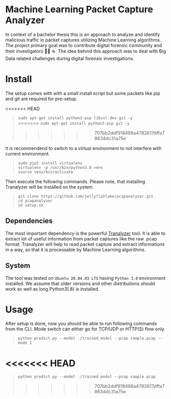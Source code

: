 # Machine Learning Packet Capture Analyzer
In context of a bachelor thesis this is an approach to analyze and identify malicious traffic in packet captures utilizing Machine Learning algorithms. 
The project primary goal was to contribute digital forensic community and their investigators 👨‍💻 :coffee:. The idea behind this approach was to deal with Big Data
related challenges during digital forensic investigations.

# Install

The setup comes with with a small install script but some packets like pip and git are required for pre-setup.

<<<<<<< HEAD
> `sudo apt-get install python3-pip libssl-dev git -y` </br>
=======
> `sudo apt-get install python3-pip git -y` </br>
>>>>>>> 707bb2ddf918498a4782617dffa78634dc31a75e

It is recommendend to switch to a virtual environment to not interfere with current environment.

> `sudo pip3 install virtualenv` </br>
> `virtualenv -p /usr/bin/python3.8 venv` </br>
> `source venv/bin/activate`

Then execute the following commands. Please note, that installing Tranalyzer will be installed on the system.

> `git clone https://github.com/jellyfishlake/pcapanalyzer.git` </br>
> `cd pcapanalyzer` </br>
> `sh setup.sh`

## Dependencies
The most important dependency is the powerful [Tranalyzer](https://tranalyzer.com/about#theanteater) tool. It is able to extract lot of useful information from packet captures 
like the raw .pcap format. Tranalyzer will help to read packet capture and extract informations in a way, so that it is 
processable by Machine Learning algorithms.

## System

The tool was tested on `Ubuntu 20.04.03 LTS` having `Python 3.8` environment installed.
We assume that older versions and other distributions should work as well as long Python3(.8) is installed.

# Usage

After setup is done, now you should be able to run following commands from the CLI. Mode switch can either go for TCP/UDP or HTTP(S) flow only.

> `python predict.py --model ./trained_model --pcap sample.pcap --mode 1`

<<<<<<< HEAD
=======
> `python predict.py --model ./trained_model --pcap sample.pcap`
>>>>>>> 707bb2ddf918498a4782617dffa78634dc31a75e
